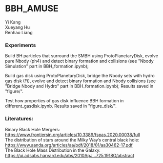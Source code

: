 # BBH_AMUSE
Yi Kang  
Xueyang Hu  
Renhao Liang  

### Experiments
Build BH particles that surround the SMBH using ProtoPlanetaryDisk, evolve pure Nbody (ph4) and detect binary formation and collisions (see "Nbody Simulation" part in BBH_formation.ipynb);

Build gas disk using ProtoPlanetaryDisk, bridge the Nbody sets with hydro gas disk (Fi), evolve and detect binary formation and Nbody collisions (see "Bridge Nbody and Hydro" part in BBH_formation.ipynb);
Results saved in "figure/".


Test how properties of gas disk influence BBH formation in different_gasdisk.ipynb. Results saved in "figure_disk/".


### Literatures:
Binary Black Hole Mergers: https://www.frontiersin.org/articles/10.3389/fspas.2020.00038/full  
The distribution of stars around the Milky Way’s central black hole: https://www.aanda.org/articles/aa/pdf/2018/01/aa30462-17.pdf  
The Black Hole Mass Distribution in the Galaxy: https://ui.adsabs.harvard.edu/abs/2010ApJ...725.1918O/abstract  


